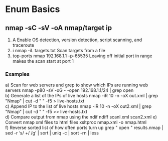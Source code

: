 # Enum Basics

## nmap -sC -sV -oA nmap/target ip
  1. A           Enable OS detection, version detection, script scanning, and traceroute
  2. i           nmap -iL targets.txt	Scan targets from a file
  3. top-ports   nmap 192.168.1.1 -p-65535	Leaving off initial port in range makes the scan start at port 1
  
  ### Examples
  
  a) Scan for web servers and grep to show which IPs are running web servers
    nmap -p80 -sV -oG - -open 192.168.1.1/24 | grep open	
  b) Generate a list of the IPs of live hosts
    nmap -iR 10 -n -oX out.xml | grep "Nmap" | cut -d " " -f5 > live-hosts.txt	
  c) Append IP to the list of live hosts
    nmap -iR 10 -n -oX out2.xml | grep "Nmap" | cut -d " " -f5 >> live-hosts.txt	
  d) Compare output from nmap using the ndif
    ndiff scanl.xml scan2.xml
  e)  Convert nmap xml files to html files
    xsltproc nmap.xml -o nmap.html	
  f)  Reverse sorted list of how often ports turn up
    grep " open " results.nmap | sed -r ‘s/ +/ /g’ | sort | uniq -c | sort -rn | less
